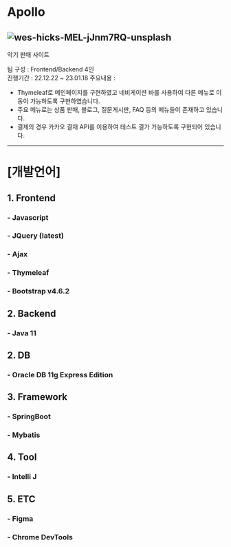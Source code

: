 # Apollo
![wes-hicks-MEL-jJnm7RQ-unsplash](https://user-images.githubusercontent.com/113497486/225847705-e5b84267-12a9-4d05-a572-1b5623e03bbf.jpg)
------------

악기 판매 사이트

팀 구성 : Frontend/Backend 4인  
진행기간 : 22.12.22 ~ 23.01.18
주요내용 :
- Thymeleaf로 메인페이지를 구현하였고 네비게이션 바를 사용하여 다른 메뉴로 이동이 가능하도록 구현하였습니다.
- 주요 메뉴로는 상품 판매, 블로그, 질문게시판, FAQ 등의 메뉴들이 존재하고 있습니다.
- 결제의 경우 카카오 결재 API를 이용하여 테스트 결가 가능하도록 구현되어 있습니다.

------------

# [개발언어]
## 1. Frontend
### - Javascript
### - JQuery (latest)
### - Ajax
### - Thymeleaf
### - Bootstrap v4.6.2

## 2. Backend
### - Java 11

## 2. DB
### - Oracle DB 11g Express Edition 

## 3. Framework
### - SpringBoot
### - Mybatis

## 4. Tool
### - Intelli J

## 5. ETC
### - Figma
### - Chrome DevTools
